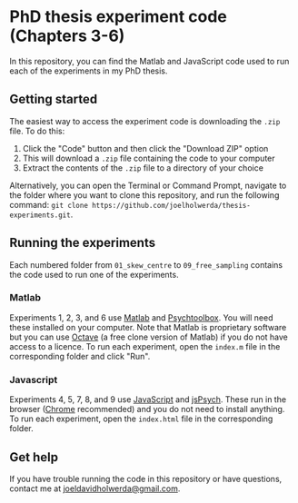 # PhD thesis experiment code (Chapters 3-6)

In this repository, you can find the Matlab and JavaScript code used to run each of the experiments in my PhD thesis.

## Getting started

The easiest way to access the experiment code is downloading the `.zip` file. To do this:

1. Click the "Code" button and then click the "Download ZIP" option
2. This will download a `.zip` file containing the code to your computer
3. Extract the contents of the `.zip` file to a directory of your choice

Alternatively, you can open the Terminal or Command Prompt, navigate to the folder where you want to clone this repository, and run the following command: `git clone https://github.com/joelholwerda/thesis-experiments.git`.

## Running the experiments

Each numbered folder from `01_skew_centre` to `09_free_sampling` contains the code used to run one of the experiments.

### Matlab

Experiments 1, 2, 3, and 6 use [Matlab](https://www.mathworks.com/) and [Psychtoolbox](http://psychtoolbox.org/). You will need these installed on your computer. Note that Matlab is proprietary software but you can use [Octave](https://octave.org/) (a free clone version of Matlab) if you do not have access to a licence. To run each experiment, open the `index.m` file in the corresponding folder and click "Run".

### Javascript

Experiments 4, 5, 7, 8, and 9 use [JavaScript](https://www.javascript.com/) and [jsPsych](https://www.jspsych.org/). These run in the browser ([Chrome](https://www.google.com/intl/en_au/chrome/) recommended) and you do not need to install anything. To run each experiment, open the `index.html` file in the corresponding folder.


## Get help

If you have trouble running the code in this repository or have questions, contact me at joeldavidholwerda@gmail.com.
